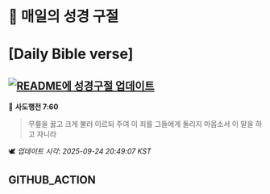 # 🙏 매일의 성경 구절
# [Daily Bible verse]
## [![README에 성경구절 업데이트](https://github.com/DONGSUKA/first_test/actions/workflows/update-readme-bible.yml/badge.svg)](https://github.com/DONGSUKA/first_test/actions/workflows/update-readme-bible.yml)
<!-- START_BIBLE_VERSE -->
📖 **사도행전 7:60**
> 무릎을 꿇고 크게 불러 이르되 주여 이 죄를 그들에게 돌리지 마옵소서 이 말을 하고 자니라

🕊️ _업데이트 시각: 2025-09-24 20:49:07 KST_
  <!-- END_BIBLE_VERSE -->
## GITHUB_ACTION
